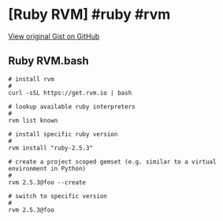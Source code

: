 # [Ruby RVM] #ruby #rvm

[View original Gist on GitHub](https://gist.github.com/Integralist/a6e36f6b32573242f0b21918a4c56a27)

## Ruby RVM.bash

```shell
# install rvm
#
curl -sSL https://get.rvm.io | bash

# lookup available ruby interpreters 
#
rvm list known

# install specific ruby version
#
rvm install "ruby-2.5.3"

# create a project scoped gemset (e.g. similar to a virtual environment in Python)
#
rvm 2.5.3@foo --create

# switch to specific version
#
rvm 2.5.3@foo
```

